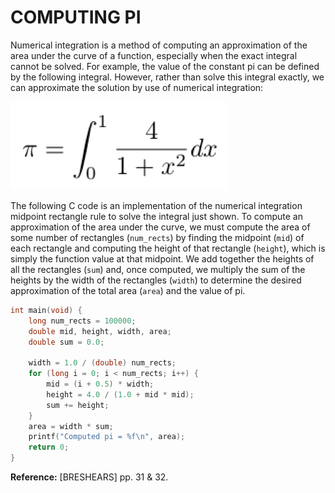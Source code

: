 # COMPUTING PI
Numerical integration is a method of computing an approximation of the area under the curve of a function, especially when the exact integral cannot be solved. For example, the value of the constant pi can be defined by the following integral. However, rather than solve this integral exactly, we can approximate the solution by use of numerical integration:

![alt text](../images/a.png "Numerical integration")
 
The following C code is an implementation of the numerical integration midpoint rectangle rule to solve the integral just shown. To compute an approximation of the area under the curve, we must compute the area of some number of rectangles (`num_rects`) by finding the midpoint (`mid`) of each rectangle and computing the height of that rectangle (`height`), which is simply the function value at that midpoint. We add together the heights of all the rectangles (`sum`) and, once computed, we multiply the sum of the heights by the width of the rectangles (`width`) to determine the desired approximation of the total area (`area`) and the value of pi.

```c
int main(void) {
    long num_rects = 100000;    
    double mid, height, width, area;
    double sum = 0.0;
    
    width = 1.0 / (double) num_rects;
    for (long i = 0; i < num_rects; i++) {
        mid = (i + 0.5) * width;
        height = 4.0 / (1.0 + mid * mid);
        sum += height;
    }
    area = width * sum;
    printf("Computed pi = %f\n", area);
    return 0;
}
```

**Reference:** [BRESHEARS] pp. 31 & 32.
